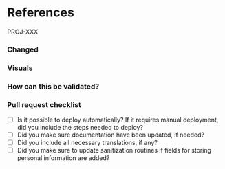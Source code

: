 # References <!-- Link to the Jira task -->
PROJ-XXX

### Changed <!-- What changed with this PR -->

### Visuals <!-- Add here some screenshots -->

### How can this be validated? <!-- Instructions for QA -->

### Pull request checklist
- [ ] Is it possible to deploy automatically? If it requires manual deployment, did you include the steps needed to deploy?
- [ ] Did you make sure documentation have been updated, if needed?
- [ ] Did you include all necessary translations, if any?
- [ ] Did you make sure to update sanitization routines if fields for storing personal information are added?
